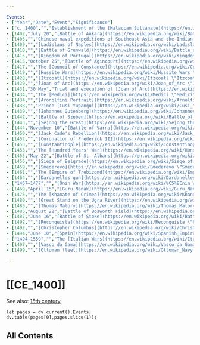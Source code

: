 ```yaml
---

Events:
- ["Year","Date","Event","Significance"]
- ["c. 1400","","Establishment of the [Malaccan Sultanate](https://en.wikipedia.org/wiki/Malacca_Sultanate \"Malacca Sultanate\").","The earliest state that was unified on what is now modern Malaysia (except Sabah and Sarawak state)."]
- [1402,"July 20","[Battle of Ankara](https://en.wikipedia.org/wiki/Battle_of_Ankara \"Battle of Ankara\")","[Bayezid I](https://en.wikipedia.org/wiki/Bayezid_I \"Bayezid I\") is captured by [Tamerlane](https://en.wikipedia.org/wiki/Tamerlane \"Tamerlane\")'s forces, causing the [interregnum of the Ottoman Empire](https://en.wikipedia.org/wiki/Ottoman_Interregnum \"Ottoman Interregnum\")."]
- [1405,"","Chinese naval expeditions of Southeast Asia and the Indian Ocean (to Eastern Africa) begin, under the leadership of [Zheng He](https://en.wikipedia.org/wiki/Cheng_Ho \"Cheng Ho\").","This will be the first of seven of the [Ming Dynasty](https://en.wikipedia.org/wiki/Ming_Dynasty \"Ming Dynasty\")-sponsored expeditions, lasting until 1433."]
- [1409,"","[Ladislaus of Naples](https://en.wikipedia.org/wiki/Ladislaus_of_Naples \"Ladislaus of Naples\") sells his \"rights\" on [Dalmatia](https://en.wikipedia.org/wiki/Dalmatia \"Dalmatia\") to the [Venetian Republic](https://en.wikipedia.org/wiki/Venetian_Republic \"Venetian Republic\") for 100,000 [ducats](https://en.wikipedia.org/wiki/Ducats \"Ducats\").","Dalmatia would with some interruptions remain under Venetian rule for nearly four centuries, until 1797."]
- [1410,"","[Battle of Grunwald](https://en.wikipedia.org/wiki/Battle_of_Grunwald \"Battle of Grunwald\")","Major turning point in history of [Lithuania](https://en.wikipedia.org/wiki/Lithuania \"Lithuania\"), [Poland](https://en.wikipedia.org/wiki/Poland \"Poland\") and the [Teutonic Order](https://en.wikipedia.org/wiki/Teutonic_Order \"Teutonic Order\")."]
- [1415,"","[Kingdom of Portugal](https://en.wikipedia.org/wiki/Kingdom_of_Portugal \"Kingdom of Portugal\") [conquers Ceuta](https://en.wikipedia.org/wiki/Conquest_of_Ceuta \"Conquest of Ceuta\").","Beginning of the [Portuguese Empire](https://en.wikipedia.org/wiki/Portuguese_Empire \"Portuguese Empire\"). Beginning of the [Age of Discovery](https://en.wikipedia.org/wiki/Age_of_Discovery \"Age of Discovery\")."]
- [1415,"October 25","[Battle of Agincourt](https://en.wikipedia.org/wiki/Battle_of_Agincourt \"Battle of Agincourt\"). [Henry V](https://en.wikipedia.org/wiki/Henry_V_of_England \"Henry V of England\") and his army defeat a numerically superior French army, partially because of the newly introduced [English longbow](https://en.wikipedia.org/wiki/English_longbow \"English longbow\").","The turning point in the [Hundred Years' War](https://en.wikipedia.org/wiki/Hundred_Years%27_War \"Hundred Years' War\") for 15th-century England that leads to the signing of the [Treaty of Troyes](https://en.wikipedia.org/wiki/Treaty_of_Troyes \"Treaty of Troyes\") five years later, making Henry V heir to the throne of France."]
- [1417,"","The [Council of Constance](https://en.wikipedia.org/wiki/Council_of_Constance \"Council of Constance\") ends.","The Western Schism comes to a close, and elects [Pope Martin V](https://en.wikipedia.org/wiki/Pope_Martin_V \"Pope Martin V\") as the sole pope."]
- [1419,"","[Hussite Wars](https://en.wikipedia.org/wiki/Hussite_Wars \"Hussite Wars\") begin after four years after the death of [Jan Hus](https://en.wikipedia.org/wiki/Jan_Hus \"Jan Hus\") in central Europe, dealing with [the followers of Jan Hus](https://en.wikipedia.org/wiki/Hussites \"Hussites\") and those against them.","Although the war was a stalemate (ended around 1434), it was another factor that[_[clarification needed](https://en.wikipedia.org/wiki/Wikipedia:Please_clarify \"Wikipedia:Please clarify\")_] between the Catholics and Protestants before the [Protestant Reformation](https://en.wikipedia.org/wiki/Protestant_Reformation \"Protestant Reformation\")."]
- [1428,"","[Itzcoatl](https://en.wikipedia.org/wiki/Itzcoatl \"Itzcoatl\"), the fourth [Mexica](https://en.wikipedia.org/wiki/Mexica \"Mexica\") king in [Tenochtitlán](https://en.wikipedia.org/wiki/Tenochtitlan \"Tenochtitlan\"), allied with [Texcoco](https://en.wikipedia.org/wiki/Texcoco_(altepetl) \"Texcoco (altepetl)\") and [Tlacopan](https://en.wikipedia.org/wiki/Tlacopan \"Tlacopan\"), defeats [Azcapotzalco](https://en.wikipedia.org/wiki/Azcapotzalco_(altepetl) \"Azcapotzalco (altepetl)\").","Signifies the birth of the [Aztec Empire](https://en.wikipedia.org/wiki/Aztec_Empire \"Aztec Empire\") and the start of an aggressive expansion lasting 90 years. Itzcoatl and his men began burning historic [hieroglyphic](https://en.wikipedia.org/wiki/Mesoamerican_writing_systems \"Mesoamerican writing systems\") [books](https://en.wikipedia.org/wiki/Book \"Book\") of conquered states, rewriting history with the Mexica at its center."]
- [1429,"","[Joan of Arc](https://en.wikipedia.org/wiki/Joan_of_Arc \"Joan of Arc\") lifts the siege of [Orléans](https://en.wikipedia.org/wiki/Orl%C3%A9ans \"Orléans\") for the [Dauphin of France](https://en.wikipedia.org/wiki/Dauphin_of_France \"Dauphin of France\"), enabling him to eventually be crowned at [Reims](https://en.wikipedia.org/wiki/Reims \"Reims\").","The battle at Orléans is the first of many which ultimately drive the English from continental Europe."]
- [1431,"30 May","Trial and execution of [Joan of Arc](https://en.wikipedia.org/wiki/Joan_of_Arc \"Joan of Arc\").","Death of the woman who helped turn the [Hundred Years' War](https://en.wikipedia.org/wiki/Hundred_Years%27_War \"Hundred Years' War\") in favor of the French over the past two years."]
- [1434,"","The [Medici](https://en.wikipedia.org/wiki/Medici \"Medici\") family rises to prominence in [Florence](https://en.wikipedia.org/wiki/Florence \"Florence\").","This ushers in a period of significance of the Medicis, such as bankers, popes, queens (regents) and dukes, throughout Europe (mainly [Italy](https://en.wikipedia.org/wiki/Italy \"Italy\"), especially the [Florentine Republic](https://en.wikipedia.org/wiki/Florentine_Republic \"Florentine Republic\")), over the next three centuries."]
- [1434,"","[Aronolfini Portrait](https://en.wikipedia.org/wiki/Arnolfini_Portrait \"Arnolfini Portrait\") [Jan van Eyck](https://en.wikipedia.org/wiki/Jan_van_Eyck \"Jan van Eyck\")","evidence on usage of convex mirror"]
- [1438,"","Prince [Cusi Yupanqui](https://en.wikipedia.org/wiki/Cusi_Yapanqui \"Cusi Yapanqui\") becomes the first [Inca](https://en.wikipedia.org/wiki/Inca_Empire \"Inca Empire\") emperor.","Inca civilization begins expanding and the Inca Empire is born."]
- [1439,"","[Johannes Gutenberg](https://en.wikipedia.org/wiki/Johannes_Gutenberg \"Johannes Gutenberg\") invents the [printing press](https://en.wikipedia.org/wiki/Printing_press \"Printing press\").","Literature, news, etc. becomes more accessible throughout Europe."]
- [1442,"","[Battle of Szeben](https://en.wikipedia.org/wiki/Battle_of_Sibiu \"Battle of Sibiu\")","Third significant victory for the Hungarian forces led by [Janos Hunyadi](https://en.wikipedia.org/wiki/Janos_Hunyadi \"Janos Hunyadi\") over the Ottoman forces."]
- [1443,"","[Sejong the Great](https://en.wikipedia.org/wiki/Sejong_the_Great \"Sejong the Great\") creates [Hangul](https://en.wikipedia.org/wiki/Hangul \"Hangul\")","Koreans gain an alphabet suited to their language"]
- [1444,"November 10","[Battle of Varna](https://en.wikipedia.org/wiki/Battle_of_Varna \"Battle of Varna\")","Final battle of the [Crusade of Varna](https://en.wikipedia.org/wiki/Crusade_of_Varna \"Crusade of Varna\"); Ottomans are victorious over the Hungarian-Polish armies, and [Władysław III of Poland](https://en.wikipedia.org/wiki/W%C5%82adys%C5%82aw_III_of_Poland \"Władysław III of Poland\") dies."]
- [1450,"","[Jack Cade's Rebellion](https://en.wikipedia.org/wiki/Jack_Cade%27s_Rebellion \"Jack Cade's Rebellion\")","Unsuccessful popular rebellion in South East England"]
- [1452,"","[Coronation of Frederick III](https://en.wikipedia.org/wiki/Frederick_III,_Holy_Roman_Emperor#Emperor \"Frederick III, Holy Roman Emperor\")",""]
- [1453,"","[Constantinople](https://en.wikipedia.org/wiki/Constantinople \"Constantinople\") falls to the [Ottoman Turks](https://en.wikipedia.org/wiki/Ottoman_Turks \"Ottoman Turks\").","End of the Byzantine Empire (or Eastern Roman Empire to some); Constantinople becomes capital of Ottoman Empire."]
- [1453,"","The [Hundred Years' War](https://en.wikipedia.org/wiki/Hundred_Years%27_War \"Hundred Years' War\") ends.","England's once vast territory in France is now reduced to only [Calais](https://en.wikipedia.org/wiki/Calais \"Calais\"), which they eventually lose control of as well."]
- [1455,"May 22","[Battle of St. Albans](https://en.wikipedia.org/wiki/First_Battle_of_St._Albans \"First Battle of St. Albans\")","Traditionally marks the beginning of the [War of the Roses](https://en.wikipedia.org/wiki/War_of_the_Roses \"War of the Roses\")."]
- [1456,"","[Siege of Belgrade](https://en.wikipedia.org/wiki/Siege_of_Belgrade_(1456) \"Siege of Belgrade (1456)\")","Major Ottoman advances are halted for seven decades; last major victory for [Hunyadi](https://en.wikipedia.org/wiki/John_Hunyadi \"John Hunyadi\")."]
- [1459,"","[Smederevo](https://en.wikipedia.org/wiki/Smederevo \"Smederevo\") falls under the [Turks](https://en.wikipedia.org/wiki/Ottoman_Empire \"Ottoman Empire\")","Marks the end of the Medieval Serbian state."]
- [1461,"","The [Empire of Trebizond](https://en.wikipedia.org/wiki/Empire_of_Trebizond \"Empire of Trebizond\") falls to the [Ottoman Turks](https://en.wikipedia.org/wiki/Ottoman_Turks \"Ottoman Turks\").","Last Roman outpost to be conquered by the Ottomans."]
- [1464,"","[Dardanelles gun](https://en.wikipedia.org/wiki/Dardanelles_gun \"Dardanelles gun\") constructed.","A siege cannon made by the Turkish Munir Ali, modelled after a cannon used in the [Fall of Constantinople](https://en.wikipedia.org/wiki/Fall_of_Constantinople \"Fall of Constantinople\")"]
- ["1467–1477","","[Ōnin War](https://en.wikipedia.org/wiki/%C5%8Cnin_War \"Ōnin War\") takes place in Japan.","First of many significant civil wars between shogunates that would continue for another century during the [Muromachi period](https://en.wikipedia.org/wiki/Muromachi_period \"Muromachi period\")."]
- [1469,"April 15","[Guru Nanak](https://en.wikipedia.org/wiki/Guru_Nanak \"Guru Nanak\") is born.","Found [Sikhism](https://en.wikipedia.org/wiki/Sikhism \"Sikhism\") and becomes the first of the ten [Sikh Gurus](https://en.wikipedia.org/wiki/Sikh_Gurus \"Sikh Gurus\")."]
- [1475,"","The [Khanate of Crimea](https://en.wikipedia.org/wiki/Khanate_of_Crimea \"Khanate of Crimea\") is conquered and made a [vassal state](https://en.wikipedia.org/wiki/Vassal_state \"Vassal state\") by the Ottoman Empire.","[Venice](https://en.wikipedia.org/wiki/Republic_of_Venice \"Republic of Venice\") is defeated and the Ottoman Empire becomes master of the [Aegean Sea](https://en.wikipedia.org/wiki/Aegean_Sea \"Aegean Sea\")."]
- [1480,"","[Great Stand on the Ugra River](https://en.wikipedia.org/wiki/Great_Stand_on_the_Ugra_River \"Great Stand on the Ugra River\").","The end of the Tatar-Mongol yoke over the Russian principalities."]
- [1485,"","[Thomas Malory](https://en.wikipedia.org/wiki/Thomas_Malory \"Thomas Malory\") composes _[Le Morte d'Arthur](https://en.wikipedia.org/wiki/Le_Morte_d%27Arthur \"Le Morte d'Arthur\")_","Perhaps the best-known work of Arthurian literature in English."]
- [1485,"August 22","[Battle of Bosworth Field](https://en.wikipedia.org/wiki/Battle_of_Bosworth_Field \"Battle of Bosworth Field\").","[Richard III](https://en.wikipedia.org/wiki/Richard_III_of_England \"Richard III of England\") dies in battle, and [Henry Tudor](https://en.wikipedia.org/wiki/Henry_VII_of_England \"Henry VII of England\") becomes king of England; last shift of Houses/kingship during the [War of the Roses](https://en.wikipedia.org/wiki/War_of_the_Roses \"War of the Roses\")."]
- [1487,"June 16","[Battle of Stoke](https://en.wikipedia.org/wiki/Battle_of_Stoke \"Battle of Stoke\").","Marks end of the [War of the Roses](https://en.wikipedia.org/wiki/War_of_the_Roses \"War of the Roses\")."]
- [1492,"","[Reconquista](https://en.wikipedia.org/wiki/Reconquista \"Reconquista\") ends.","Marks end of Moorish-Muslim rule within Iberian Peninsula; [Unification of Spain](https://en.wikipedia.org/wiki/Unification_of_Spain \"Unification of Spain\")."]
- [1492,"","[Christopher Columbus](https://en.wikipedia.org/wiki/Christopher_Columbus \"Christopher Columbus\") reaches the [New World](https://en.wikipedia.org/wiki/New_World \"New World\").","[Age of Discovery](https://en.wikipedia.org/wiki/Age_of_Discovery \"Age of Discovery\") into the New World begins."]
- [1494,"June 10","[Spain](https://en.wikipedia.org/wiki/Spanish_Empire \"Spanish Empire\") and [Portugal](https://en.wikipedia.org/wiki/Portuguese_Empire \"Portuguese Empire\") sign the [Treaty of Tordesillas](https://en.wikipedia.org/wiki/Treaty_of_Tordesillas \"Treaty of Tordesillas\") and agree to divide the World outside of Europe between themselves.","Pope's ruling will lead to the division of [Brazil](https://en.wikipedia.org/wiki/Brazil \"Brazil\") and [Spanish America](https://en.wikipedia.org/wiki/Spanish_America \"Spanish America\"), as well as the formation of the [Spanish Philippines](https://en.wikipedia.org/wiki/Spanish_Philippines \"Spanish Philippines\") and [Portuguese colonies](https://en.wikipedia.org/wiki/Portuguese_colonies \"Portuguese colonies\") in India and Africa."]
- ["1494–1559","","The [Italian Wars](https://en.wikipedia.org/wiki/Italian_Wars \"Italian Wars\").","Italian Wars will eventually lead to the downfall of the [Italian city-states](https://en.wikipedia.org/wiki/Italian_city-states \"Italian city-states\")."]
- [1497,"","[Vasco da Gama](https://en.wikipedia.org/wiki/Vasco_da_Gama \"Vasco da Gama\") begins his first voyage from [Europe](https://en.wikipedia.org/wiki/Europe \"Europe\") to [India](https://en.wikipedia.org/wiki/India \"India\") and back.","Vasco da Gama sailed round the [Cape of Good Hope](https://en.wikipedia.org/wiki/Cape_of_Good_Hope \"Cape of Good Hope\"), established the first direct sea route from Europe to India."]
- [1499,"","[Ottoman fleet](https://en.wikipedia.org/wiki/Ottoman_Navy \"Ottoman Navy\") defeats [Venetians](https://en.wikipedia.org/wiki/Republic_of_Venice \"Republic of Venice\") at the [Battle of Zonchio](https://en.wikipedia.org/wiki/Battle_of_Zonchio \"Battle of Zonchio\").","The first naval battle that used cannons in ships."]

---
```


# [[CE_1400]] 

See also: [15th century](https://en.wikipedia.org/wiki/15th_century "15th century")


```dataviewjs
let pages = dv.current().Events;
dv.table(pages[0],pages.slice(1));
```


## All Contents

```folderv
```




